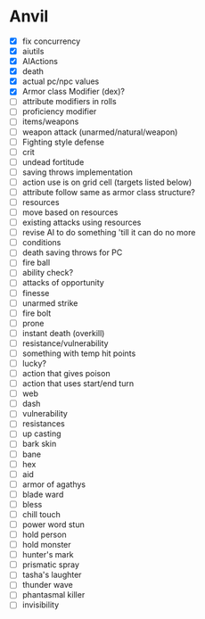 # Anvil

- [x] fix concurrency
- [x] aiutils
- [x] AIActions
- [x] death
- [x] actual pc/npc values
- [x] Armor class Modifier (dex)?
- [ ] attribute modifiers in rolls
- [ ] proficiency modifier
- [ ] items/weapons
- [ ] weapon attack (unarmed/natural/weapon)
- [ ] Fighting style defense
- [ ] crit
- [ ] undead fortitude
- [ ] saving throws implementation
- [ ] action use is on grid cell (targets listed below)
- [ ] attribute follow same as armor class structure?
- [ ] resources
- [ ] move based on resources
- [ ] existing attacks using resources
- [ ] revise AI to do something 'till it can do no more
- [ ] conditions
- [ ] death saving throws for PC
- [ ] fire ball
- [ ] ability check?
- [ ] attacks of opportunity
- [ ] finesse
- [ ] unarmed strike
- [ ] fire bolt
- [ ] prone
- [ ] instant death (overkill)
- [ ] resistance/vulnerability
- [ ] something with temp hit points
- [ ] lucky?
- [ ] action that gives poison
- [ ] action that uses start/end turn
- [ ] web
- [ ] dash
- [ ] vulnerability
- [ ] resistances
- [ ] up casting
- [ ] bark skin
- [ ] bane
- [ ] hex
- [ ] aid
- [ ] armor of agathys
- [ ] blade ward
- [ ] bless
- [ ] chill touch
- [ ] power word stun
- [ ] hold person
- [ ] hold monster
- [ ] hunter's mark
- [ ] prismatic spray
- [ ] tasha's laughter
- [ ] thunder wave
- [ ] phantasmal killer
- [ ] invisibility
